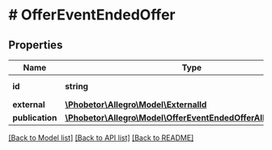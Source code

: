 # # OfferEventEndedOffer

## Properties

Name | Type | Description | Notes
------------ | ------------- | ------------- | -------------
**id** | **string** | The offer ID. |
**external** | [**\Phobetor\Allegro\Model\ExternalId**](ExternalId.md) |  | [optional]
**publication** | [**\Phobetor\Allegro\Model\OfferEventEndedOfferAllOfPublication**](OfferEventEndedOfferAllOfPublication.md) |  |

[[Back to Model list]](../../README.md#models) [[Back to API list]](../../README.md#endpoints) [[Back to README]](../../README.md)
